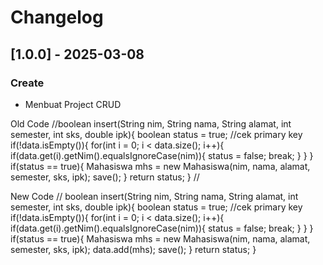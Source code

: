 # Changelog
## [1.0.0] - 2025-03-08
### Create
- Menbuat Project CRUD

Old Code
    //boolean insert(String nim, String nama, String alamat, int semester, int sks, double ipk){
        boolean status = true;
        //cek primary key
        if(!data.isEmpty()){
            for(int i = 0; i < data.size(); i++){
                if(data.get(i).getNim().equalsIgnoreCase(nim)){
                    status = false;
                    break;
                }
            }
        }
        if(status == true){
            Mahasiswa mhs = new Mahasiswa(nim, nama, alamat, semester, sks, ipk);
            save();
        }
        return status;
    }
    //

New Code
// boolean insert(String nim, String nama, String alamat, int semester, int sks, double ipk){
        boolean status = true;
        //cek primary key
        if(!data.isEmpty()){
            for(int i = 0; i < data.size(); i++){
                if(data.get(i).getNim().equalsIgnoreCase(nim)){
                    status = false;
                    break;
                }
            }
        }
        if(status == true){
            Mahasiswa mhs = new Mahasiswa(nim, nama, alamat, semester, sks, ipk);
            data.add(mhs);
            save();
        }
        return status;
    }
